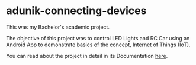 # adunik-connecting-devices
This was my Bachelor's academic project.

The objective of this project was to control LED Lights and RC Car using an Android App to demonstrate basics of the concept, Internet of Things (IoT).

You can read about the project in detail in its Documentation <a href="https://github.com/ironjunk/adunik-connecting-devices/blob/master/Documentation.pdf">here</a>.
